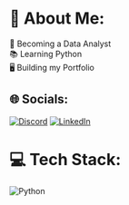 # 💫 About Me:
🎯 Becoming a Data Analyst<br>📚 Learning Python<br>🖥️ Building my Portfolio


## 🌐 Socials:
[![Discord](https://img.shields.io/badge/Discord-%237289DA.svg?logo=discord&logoColor=white)](https://discord.gg/slayerl_) [![LinkedIn](https://img.shields.io/badge/LinkedIn-%230077B5.svg?logo=linkedin&logoColor=white)](https://linkedin.com/in/luisina-gargiulo) 

# 💻 Tech Stack:
![Python](https://img.shields.io/badge/python-3670A0?style=for-the-badge&logo=python&logoColor=ffdd54)

<!-- Proudly created with GPRM ( https://gprm.itsvg.in ) -->
